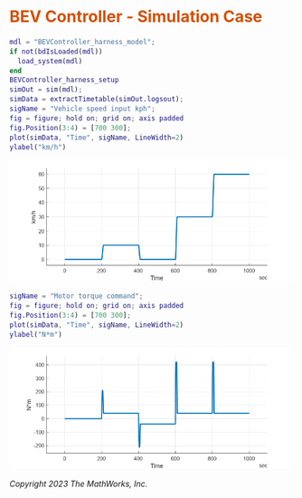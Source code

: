 
# <span style="color:rgb(213,80,0)">BEV Controller - Simulation Case</span>
```matlab
mdl = "BEVController_harness_model";
if not(bdIsLoaded(mdl))
  load_system(mdl) 
end
BEVController_harness_setup
simOut = sim(mdl);
simData = extractTimetable(simOut.logsout);
sigName = "Vehicle speed input kph";
fig = figure; hold on; grid on; axis padded
fig.Position(3:4) = [700 300];
plot(simData, "Time", sigName, LineWidth=2)
ylabel("km/h")
```

<center><img src="Media/BEVController_Case_media/figure_0.png" width="702" alt="figure_0.png"></center>


```matlab
sigName = "Motor torque command";
fig = figure; hold on; grid on; axis padded
fig.Position(3:4) = [700 300];
plot(simData, "Time", sigName, LineWidth=2)
ylabel("N*m")
```

<center><img src="Media/BEVController_Case_media/figure_1.png" width="702" alt="figure_1.png"></center>


*Copyright 2023 The MathWorks, Inc.*

